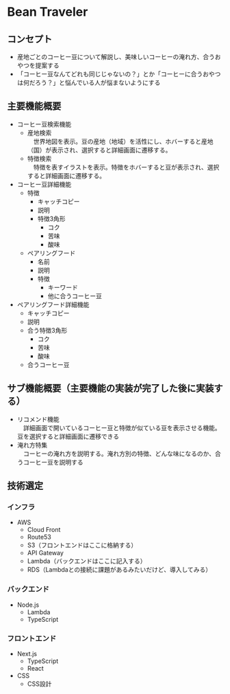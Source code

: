 # Bean Traveler
## コンセプト
- 産地ごとのコーヒー豆について解説し、美味しいコーヒーの淹れ方、合うおやつを提案する
- 「コーヒー豆なんてどれも同じじゃないの？」とか「コーヒーに合うおやつは何だろう？」と悩んでいる人が悩まないようにする
## 主要機能概要
- コーヒー豆検索機能
  - 産地検索  
  　世界地図を表示。豆の産地（地域）を活性にし、ホバーすると産地（国）が表示され、選択すると詳細画面に遷移する。
  - 特徴検索  
  　特徴を表すイラストを表示。特徴をホバーすると豆が表示され、選択すると詳細画面に遷移する。
- コーヒー豆詳細機能
  - 特徴  
    - キャッチコピー
    - 説明
    - 特徴3角形
      - コク
      - 苦味
      - 酸味
  - ペアリングフード
    - 名前
    - 説明
    - 特徴
      - キーワード
      - 他に合うコーヒー豆
- ペアリングフード詳細機能
  - キャッチコピー
  - 説明
  - 合う特徴3角形
      - コク
      - 苦味
      - 酸味
  - 合うコーヒー豆
## サブ機能概要（主要機能の実装が完了した後に実装する）
- リコメンド機能  
　詳細画面で開いているコーヒー豆と特徴が似ている豆を表示させる機能。豆を選択すると詳細画面に遷移できる
- 淹れ方特集  
　コーヒーの淹れ方を説明する。淹れ方別の特徴、どんな味になるのか、合うコーヒー豆を説明する
## 技術選定
### インフラ
- AWS
  - Cloud Front
  - Route53
  - S3（フロントエンドはここに格納する）
  - API Gateway
  - Lambda（バックエンドはここに記入する）
  - RDS（Lambdaとの接続に課題があるみたいだけど、導入してみる）
### バックエンド
- Node.js
  - Lambda
  - TypeScript
### フロントエンド
- Next.js
  - TypeScript
  - React
- CSS
  - CSS設計

